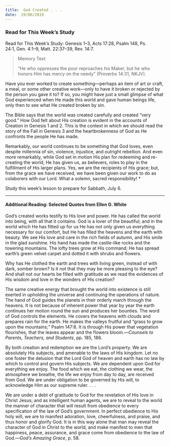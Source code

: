 ```yaml
---
title:  God Created . . .
date:  29/06/2019
---
```


### Read for This Week’s Study
Read for This Week’s Study: Genesis 1–3, Acts 17:28, Psalm 148, Ps. 24:1, Gen. 4:1–9, Matt. 22:37–39, Rev. 14:7.

> <p>Memory Text</p>
> “He who oppresses the poor reproaches his Maker, but he who honors Him has mercy on the needy” (Proverbs 14:31, NKJV).

Have you ever worked to create something—perhaps an item of art or craft, a meal, or some other creative work—only to have it broken or rejected by the person you gave it to? If so, you might have just a small glimpse of what God experienced when He made this world and gave human beings life, only then to see what He created broken by sin.

The Bible says that the world was created carefully and created “very good.” How God felt about His creation is evident in the accounts of Creation in Genesis 1 and 2. This is the context in which we should read the story of the Fall in Genesis 3 and the heartbrokenness of God as He confronts the people He has made.

Remarkably, our world continues to be something that God loves, even despite millennia of sin, violence, injustice, and outright rebellion. And even more remarkably, while God set in motion His plan for redeeming and re-creating the world, He has given us, as believers, roles to play in the fulfillment of His larger plans. Yes, we are the recipients of His grace; but, from the grace we have received, we have been given our work to do as colaborers with our Lord. What a solemn, sacred responsibility! *

Study this week’s lesson to prepare for Sabbath, July 6.

---

#### Additional Reading: Selected Quotes from Ellen G. White

God’s created works testify to His love and power. He has called the world into being, with all that it contains. God is a lover of the beautiful; and in the world which He has fitted up for us He has not only given us everything necessary for our comfort, but He has filled the heavens and the earth with beauty. We see His love and care in the rich fields of autumn, and His smile in the glad sunshine. His hand has made the castle-like rocks and the towering mountains. The lofty trees grow at His command; He has spread earth’s green velvet carpet and dotted it with shrubs and flowers. 

Why has He clothed the earth and trees with living green, instead of with dark, somber brown? Is it not that they may be more pleasing to the eye? And shall not our hearts be filled with gratitude as we read the evidences of His wisdom and love in the wonders of His creation? 

The same creative energy that brought the world into existence is still exerted in upholding the universe and continuing the operations of nature. The hand of God guides the planets in their orderly march through the heavens. It is not because of inherent power that year by year the earth continues her motion round the sun and produces her bounties. The word of God controls the elements. He covers the heavens with clouds and prepares rain for the earth. He makes the valleys fruitful and “grass to grow upon the mountains;” Psalm 147:8. It is through His power that vegetation flourishes, that the leaves appear and the flowers bloom.—_Counsels to Parents, Teachers, and Students_, pp. 185, 186. 

By both creation and redemption we are the Lord’s property. We are absolutely His subjects, and amenable to the laws of His kingdom. Let no one foster the delusion that the Lord God of heaven and earth has no law by which to control and govern His subjects. We are dependent upon God for everything we enjoy. The food which we eat, the clothing we wear, the atmosphere we breathe, the life we enjoy from day to day, are received from God. We are under obligation to be governed by His will, to acknowledge Him as our supreme ruler. . . . 

We are under a debt of gratitude to God for the revelation of His love in Christ Jesus; and as intelligent human agents, we are to reveal to the world the manner of character that will result from obedience to every specification of the law of God’s government. In perfect obedience to His holy will, we are to manifest adoration, love, cheerfulness, and praise, and thus honor and glorify God. It is in this way alone that man may reveal the character of God in Christ to the world, and make manifest to men that happiness, peace, assurance, and grace come from obedience to the law of God.—_God’s Amazing Grace_, p. 58. 
